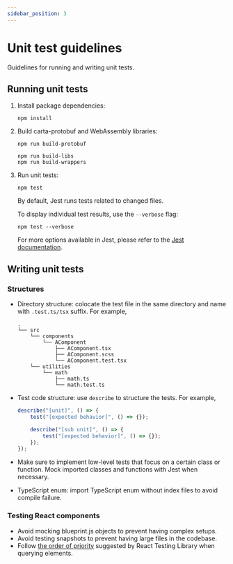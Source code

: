 ```yaml
---
sidebar_position: 3
---
```


# Unit test guidelines

Guidelines for running and writing unit tests.

## Running unit tests

1. Install package dependencies:

    ```
    npm install
    ```

2. Build carta-protobuf and WebAssembly libraries:

    ```
    npm run build-protobuf

    npm run build-libs
    npm run build-wrappers
    ```

3. Run unit tests:

    ```
    npm test
    ```

    By default, Jest runs tests related to changed files.

    To display individual test results, use the `--verbose` flag:

    ```
    npm test --verbose
    ```

    For more options available in Jest, please refer to the [Jest documentation](https://jestjs.io/docs/cli).

## Writing unit tests

### Structures

-   Directory structure: colocate the test file in the same directory and name with `.test.ts/tsx` suffix. For example,
    ```
    .
    └── src
        └── components
            └── AComponent
                ├── AComponent.tsx
                ├── AComponent.scss
                └── AComponent.test.tsx
        └── utilities
            └── math
                ├── math.ts
                └── math.test.ts
    ```
-   Test code structure: use `describe` to structure the tests. For example,

    ```javascript
    describe("[unit]", () => {
        test("[expected behavior]", () => {});

        describe("[sub unit]", () => {
            test("[expected behavior]", () => {});
        });
    });
    ```

-   Make sure to implement low-level tests that focus on a certain class or function. Mock imported classes and functions with Jest when necessary.
-   TypeScript enum: import TypeScript enum without index files to avoid compile failure.

### Testing React components

-   Avoid mocking blueprint.js objects to prevent having complex setups.
-   Avoid testing snapshots to prevent having large files in the codebase.
-   Follow [the order of priority](https://testing-library.com/docs/queries/about/#priority) suggested by React Testing Library when querying elements.
